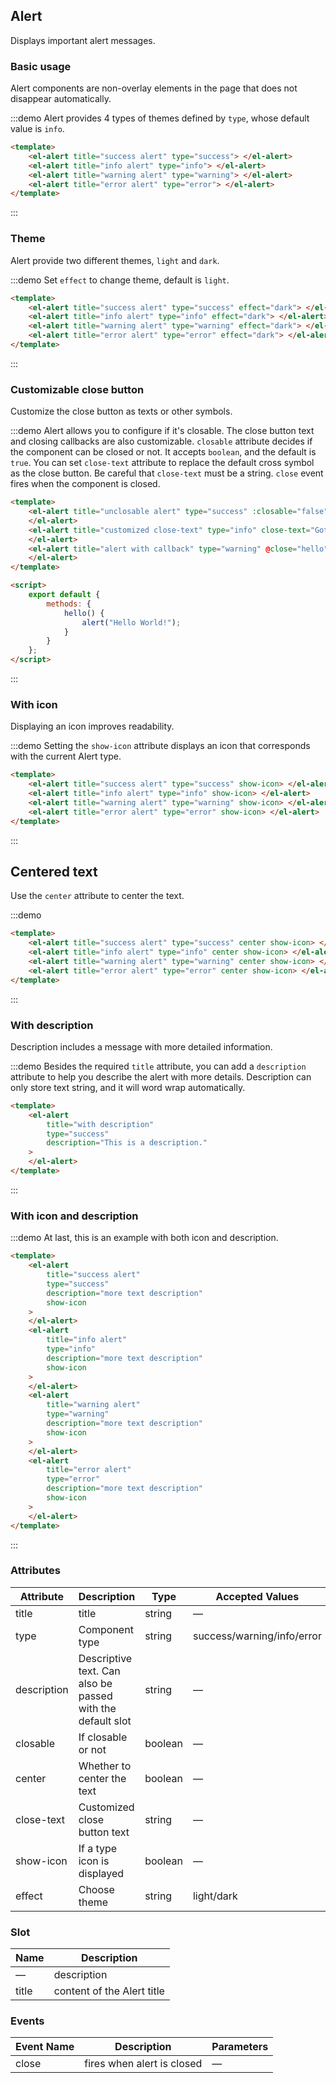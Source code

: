 ## Alert

Displays important alert messages.

### Basic usage

Alert components are non-overlay elements in the page that does not disappear automatically.

:::demo Alert provides 4 types of themes defined by `type`, whose default value is `info`.

```html
<template>
	<el-alert title="success alert" type="success"> </el-alert>
	<el-alert title="info alert" type="info"> </el-alert>
	<el-alert title="warning alert" type="warning"> </el-alert>
	<el-alert title="error alert" type="error"> </el-alert>
</template>
```

:::

### Theme

Alert provide two different themes, `light` and `dark`.

:::demo Set `effect` to change theme, default is `light`.

```html
<template>
	<el-alert title="success alert" type="success" effect="dark"> </el-alert>
	<el-alert title="info alert" type="info" effect="dark"> </el-alert>
	<el-alert title="warning alert" type="warning" effect="dark"> </el-alert>
	<el-alert title="error alert" type="error" effect="dark"> </el-alert>
</template>
```

:::

### Customizable close button

Customize the close button as texts or other symbols.

:::demo Alert allows you to configure if it's closable. The close button text and closing callbacks are also customizable. `closable` attribute decides if the component can be closed or not. It accepts `boolean`, and the default is `true`. You can set `close-text` attribute to replace the default cross symbol as the close button. Be careful that `close-text` must be a string. `close` event fires when the component is closed.

```html
<template>
	<el-alert title="unclosable alert" type="success" :closable="false">
	</el-alert>
	<el-alert title="customized close-text" type="info" close-text="Gotcha">
	</el-alert>
	<el-alert title="alert with callback" type="warning" @close="hello">
	</el-alert>
</template>

<script>
	export default {
		methods: {
			hello() {
				alert("Hello World!");
			}
		}
	};
</script>
```

:::

### With icon

Displaying an icon improves readability.

:::demo Setting the `show-icon` attribute displays an icon that corresponds with the current Alert type.

```html
<template>
	<el-alert title="success alert" type="success" show-icon> </el-alert>
	<el-alert title="info alert" type="info" show-icon> </el-alert>
	<el-alert title="warning alert" type="warning" show-icon> </el-alert>
	<el-alert title="error alert" type="error" show-icon> </el-alert>
</template>
```

:::

## Centered text

Use the `center` attribute to center the text.

:::demo

```html
<template>
	<el-alert title="success alert" type="success" center show-icon> </el-alert>
	<el-alert title="info alert" type="info" center show-icon> </el-alert>
	<el-alert title="warning alert" type="warning" center show-icon> </el-alert>
	<el-alert title="error alert" type="error" center show-icon> </el-alert>
</template>
```

:::

### With description

Description includes a message with more detailed information.

:::demo Besides the required `title` attribute, you can add a `description` attribute to help you describe the alert with more details. Description can only store text string, and it will word wrap automatically.

```html
<template>
	<el-alert
		title="with description"
		type="success"
		description="This is a description."
	>
	</el-alert>
</template>
```

:::

### With icon and description

:::demo At last, this is an example with both icon and description.

```html
<template>
	<el-alert
		title="success alert"
		type="success"
		description="more text description"
		show-icon
	>
	</el-alert>
	<el-alert
		title="info alert"
		type="info"
		description="more text description"
		show-icon
	>
	</el-alert>
	<el-alert
		title="warning alert"
		type="warning"
		description="more text description"
		show-icon
	>
	</el-alert>
	<el-alert
		title="error alert"
		type="error"
		description="more text description"
		show-icon
	>
	</el-alert>
</template>
```

:::

### Attributes

| Attribute   | Description                                                | Type    | Accepted Values            | Default |
| ----------- | ---------------------------------------------------------- | ------- | -------------------------- | ------- |
| title       | title                                                      | string  | —                          | —       |
| type        | Component type                                             | string  | success/warning/info/error | info    |
| description | Descriptive text. Can also be passed with the default slot | string  | —                          | —       |
| closable    | If closable or not                                         | boolean | —                          | true    |
| center      | Whether to center the text                                 | boolean | —                          | false   |
| close-text  | Customized close button text                               | string  | —                          | —       |
| show-icon   | If a type icon is displayed                                | boolean | —                          | false   |
| effect      | Choose theme                                               | string  | light/dark                 | light   |

### Slot

| Name  | Description                |
| ----- | -------------------------- |
| —     | description                |
| title | content of the Alert title |

### Events

| Event Name | Description                | Parameters |
| ---------- | -------------------------- | ---------- |
| close      | fires when alert is closed | —          |
